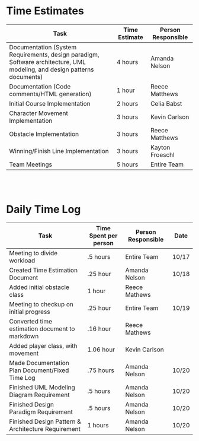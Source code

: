 # Time Estimates

| Task                                                                                                                     | Time Estimate | Person Responsible |
|--------------------------------------------------------------------------------------------------------------------------|---------------|--------------------|
| Documentation (System Requirements, design paradigm, Software architecture, UML modeling, and design patterns documents) | 4 hours       | Amanda Nelson      |
| Documentation (Code comments/HTML generation)                                                                            | 1 hour        | Reece Matthews     |
| Initial Course Implementation                                                                                            | 2 hours       | Celia Babst        |
| Character Movement Implementation                                                                                        | 3 hours       | Kevin Carlson      |
| Obstacle Implementation                                                                                                  | 3 hours       | Reece Matthews     |
| Winning/Finish Line Implementation                                                                                       | 3 hours       | Kayton Froeschl    |
| Team Meetings                                                                                                            | 5 hours       | Entire Team        |

<br/>
<br/>

# Daily Time Log

| Task                                             | Time Spent per person | Person Responsible | Date  |
|--------------------------------------------------|-----------------------|--------------------|-----  |
| Meeting to divide workload                       | .5 hours              | Entire Team        | 10/17 |
| Created Time Estimation Document                 | .25 hour              | Amanda Nelson      | 10/18 |
| Added initial obstacle class                     | 1 hour                | Reece Mathews      |       |
| Meeting to checkup on initial progress           | .25 hour              | Entire Team        | 10/19 |
| Converted time estimation document to markdown   | .16 hour              | Reece Mathews      |       |
| Added player class, with movement                | 1.06 hour             | Kevin Carlson      |       |
| Made Documentation Plan Document/Fixed Time Log  | .75 hours             | Amanda Nelson      | 10/20 |
| Finished UML Modeling Diagram Requirement        | .5  hours             | Amanda Nelson      | 10/20 |
| Finished Design Paradigm Requirement             | .5  hours             | Amanda Nelson      | 10/20 |
|Finished Design Pattern & Architecture Requirement| 1   hours             | Amanda Nelson      | 10/20 |